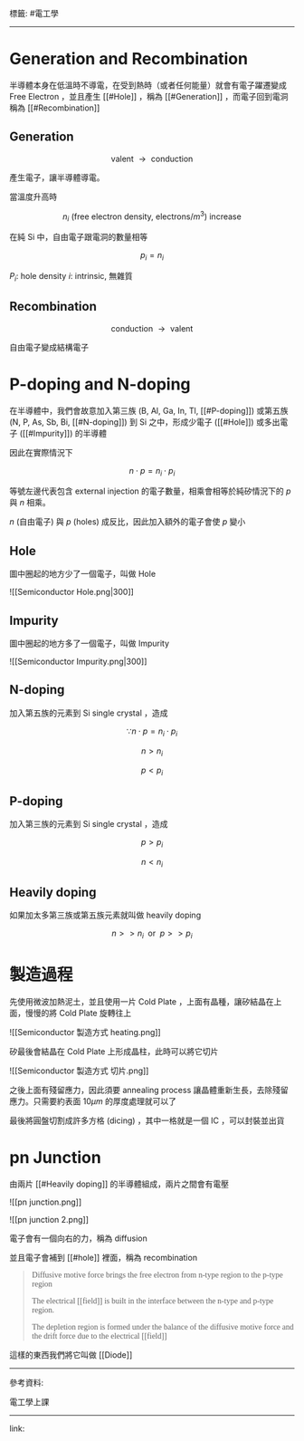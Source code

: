 標籤: #電工學 

---

# Generation and Recombination

半導體本身在低溫時不導電，在受到熱時（或者任何能量）就會有電子躍遷變成 Free Electron ，並且產生 [[#Hole]] ，稱為 [[#Generation]] ，而電子回到電洞稱為 [[#Recombination]]

## Generation

$$\text{ valent } \rightarrow \text{ conduction }$$

產生電子，讓半導體導電。

當溫度升高時

$$n_i\text{ (free electron density, electrons} / m^3 \text{) } \text{ increase }$$

在純 Si 中，自由電子跟電洞的數量相等

$$p_i = n_i$$

$P_i$: hole density
$i$: intrinsic, 無雜質

## Recombination

$$\text{ conduction } \rightarrow \text{ valent }$$

自由電子變成結構電子

# P-doping and N-doping

在半導體中，我們會故意加入第三族 (B, Al, Ga, In, Tl, [[#P-doping]]) 或第五族 (N, P, As, Sb, Bi, [[#N-doping]]) 到 Si 之中，形成少電子 ([[#Hole]]) 或多出電子 ([[#Impurity]]) 的半導體

因此在實際情況下

$$n \cdot p = n_i\cdot p_i$$

等號左邊代表包含 external injection 的電子數量，相乘會相等於純矽情況下的 $p$ 與 $n$ 相乘。

$n$ (自由電子) 與 $p$ (holes) 成反比，因此加入額外的電子會使 $p$ 變小

## Hole

圖中圈起的地方少了一個電子，叫做 Hole

![[Semiconductor Hole.png|300]]

## Impurity

圖中圈起的地方多了一個電子，叫做 Impurity

![[Semiconductor Impurity.png|300]]

## N-doping

加入第五族的元素到 Si single crystal ，造成

$$\because n \cdot p = n_i\cdot p_i$$

$$n > n_i$$

$$p < p_i$$

## P-doping

加入第三族的元素到 Si single crystal ，造成

$$p > p_i$$

$$n < n_i$$

## Heavily doping

如果加太多第三族或第五族元素就叫做 heavily doping

$$n >> n_i \;\text{ or }\; p >> p_i$$

# 製造過程

先使用微波加熱泥土，並且使用一片 Cold Plate ，上面有晶種，讓矽結晶在上面，慢慢的將 Cold Plate 旋轉往上

![[Semiconductor 製造方式 heating.png]]

矽最後會結晶在 Cold Plate 上形成晶柱，此時可以將它切片

![[Semiconductor 製造方式 切片.png]]

之後上面有殘留應力，因此須要 annealing process 讓晶體重新生長，去除殘留應力。只需要約表面 $10\mu m$ 的厚度處理就可以了

最後將圓盤切割成許多方格 (dicing) ，其中一格就是一個 IC ，可以封裝並出貨

# pn Junction

由兩片 [[#Heavily doping]] 的半導體組成，兩片之間會有電壓

![[pn junction.png]]

![[pn junction 2.png]]

電子會有一個向右的力，稱為 diffusion

並且電子會補到 [[#hole]] 裡面，稱為 recombination

> <font face = "serif">Diffusive motive force brings the free electron from n-type region to the p-type region 
> 
> The electrical [[field]] is built in the interface between the n-type and p-type region.
> 
> The depletion region is formed under the balance of the diffusive motive force and the drift force due to the electrical [[field]]</font>

這樣的東西我們將它叫做 [[Diode]]

---

參考資料:

電工學上課

---

link:

